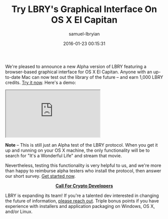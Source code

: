 ﻿---
author: samuel-lbryian
title: Try LBRY's Graphical Interface On OS X El Capitan
date: '2016-01-23 00:15:31'
---

We're pleased to announce a new Alpha version of LBRY featuring a browser-based graphical interface for OS X El Capitan. Anyone with an up-to-date Mac can now test out the library of the future – and earn 1,000 LBRY credits. [Try it now](/get). Here's a demo:

<iframe src="https://www.youtube.com/embed/2KmqQD6qK1c?rel=0" allowfullscreen></iframe>

**Note** – This is still just an Alpha test of the LBRY protocol. When you get it up and running on your OS X machine, the only functionality will be to search for "It's a Wonderful Life" and stream that movie.


Nevertheless, testing this functionality is very helpful to us, and we're more than happy to reimburse alpha testers who install the protocol, then answer our short survey. [Get started now](/get).

**<p style="text-align: center;"><u>Call For Crypto Developers</u></p>**

LBRY is expanding its team! If you're a talented dev interested in changing the future of information, <a href="mailto:jeremy@lbry.com">please reach out</a>. Triple bonus points if you have experience with installers and application packaging on Windows, OS X, and/or Linux.
